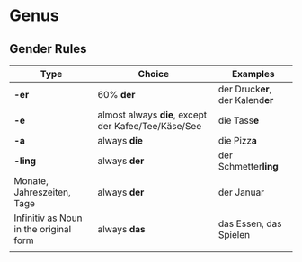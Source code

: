 # Genus

## Gender Rules

| Type                                   | Choice                                               | Examples                          |
| -------------------------------------- | ---------------------------------------------------- | --------------------------------- |
| **-er**                                | 60% **der**                                          | der Druck**er**, der Kalend**er** |
| **-e**                                 | almost always **die**, except der Kafee/Tee/Käse/See | die Tass**e**                     |
| **-a**                                 | always **die**                                       | die Pizz**a**                     |
| **-ling**                              | always **der**                                       | der Schmetter**ling**             |
| Monate, Jahreszeiten, Tage             | always **der**                                       | der Januar                        |
| Infinitiv as Noun in the original form | always **das**                                       | das Essen, das Spielen            |
|                                        |                                                      |                                   |
